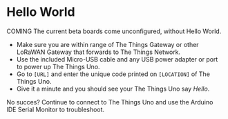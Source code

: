 # Hello World

<span class="label label-warning">COMING</span> The current beta boards come unconfigured, without Hello World.

* Make sure you are within range of The Things Gateway or other LoRaWAN Gateway that forwards to The Things Network.
* Use the included Micro-USB cable and any USB power adapter or port to power up The Things Uno.
* Go to `[URL]` and enter the unique code printed on `[LOCATION]` of The Things Uno.
* Give it a minute and you should see your The Things Uno say *Hello*.

No succes? Continue to connect to The Things Uno and use the Arduino IDE Serial Monitor to troubleshoot.
